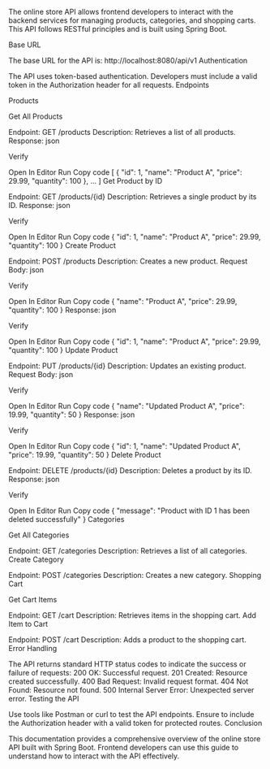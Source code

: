 The online store API allows frontend developers to interact with the backend services for managing products, categories, and shopping carts. This API follows RESTful principles and is built using Spring Boot.

Base URL

The base URL for the API is: http://localhost:8080/api/v1
Authentication

The API uses token-based authentication. Developers must include a valid token in the Authorization header for all requests.
Endpoints

Products

Get All Products

Endpoint: GET /products
Description: Retrieves a list of all products.
Response:
json

Verify

Open In Editor
Run
Copy code
[
{
"id": 1,
"name": "Product A",
"price": 29.99,
"quantity": 100
},
...
]
Get Product by ID

Endpoint: GET /products/{id}
Description: Retrieves a single product by its ID.
Response:
json

Verify

Open In Editor
Run
Copy code
{
"id": 1,
"name": "Product A",
"price": 29.99,
"quantity": 100
}
Create Product

Endpoint: POST /products
Description: Creates a new product.
Request Body:
json

Verify

Open In Editor
Run
Copy code
{
"name": "Product A",
"price": 29.99,
"quantity": 100
}
Response:
json

Verify

Open In Editor
Run
Copy code
{
"id": 1,
"name": "Product A",
"price": 29.99,
"quantity": 100
}
Update Product

Endpoint: PUT /products/{id}
Description: Updates an existing product.
Request Body:
json

Verify

Open In Editor
Run
Copy code
{
"name": "Updated Product A",
"price": 19.99,
"quantity": 50
}
Response:
json

Verify

Open In Editor
Run
Copy code
{
"id": 1,
"name": "Updated Product A",
"price": 19.99,
"quantity": 50
}
Delete Product

Endpoint: DELETE /products/{id}
Description: Deletes a product by its ID.
Response:
json

Verify

Open In Editor
Run
Copy code
{
"message": "Product with ID 1 has been deleted successfully"
}
Categories

Get All Categories

Endpoint: GET /categories
Description: Retrieves a list of all categories.
Create Category

Endpoint: POST /categories
Description: Creates a new category.
Shopping Cart

Get Cart Items

Endpoint: GET /cart
Description: Retrieves items in the shopping cart.
Add Item to Cart

Endpoint: POST /cart
Description: Adds a product to the shopping cart.
Error Handling

The API returns standard HTTP status codes to indicate the success or failure of requests:
200 OK: Successful request.
201 Created: Resource created successfully.
400 Bad Request: Invalid request format.
404 Not Found: Resource not found.
500 Internal Server Error: Unexpected server error.
Testing the API

Use tools like Postman or curl to test the API endpoints. Ensure to include the Authorization header with a valid token for protected routes.
Conclusion

This documentation provides a comprehensive overview of the online store API built with Spring Boot. Frontend developers can use this guide to understand how to interact with the API effectively.